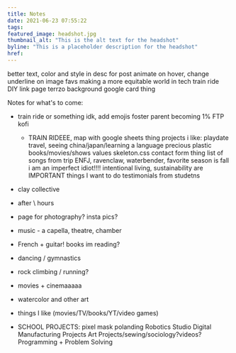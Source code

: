 ```yaml
---
title: Notes
date: 2021-06-23 07:55:22
tags:
featured_image: headshot.jpg
thumbnail_alt: "This is the alt text for the headshot"
byline: "This is a placeholder description for the headshot"
href:
---
```


better text, color and style in desc for post 
animate on hover, change underline on image
favs
making a more equitable world in tech
train ride
DIY link page 
terrzo background 
google card thing

Notes for what's to come: 
- train ride or something idk, add emojis
foster parent 
    becoming 1% FTP
    kofi


    - TRAIN RIDEEE, map with google sheets thing 
    projects i like: playdate
    travel, seeing china/japan/learning a language 
precious plastic
    books/movies/shows
    values
    skeleton.css contact form thing 
    list of songs from trip
    ENFJ, ravenclaw, waterbender, favorite season is fall
    i am an imperfect idiot!!!!
    intentional living, sustainability are IMPORTANT 
    things I want to do 
    testimonials from studetns


- clay collective 
- after \ hours 
- page for photography? insta pics?
- music - a capella, theatre, chamber 
- French + guitar! 
books im reading?
- dancing / gymnastics
- rock climbing / running?  
- movies + cinemaaaaa
- watercolor and other art 
- things I like (movies/TV/books/YT/video games)

- SCHOOL PROJECTS:
    pixel mask 
    polanding
    Robotics Studio
    Digital Manufacturing Projects
    Art Projects/sewing/sociology?videos?
    Programming + Problem Solving
    <!-- Salsa Soca Reggae -->
    <!-- Spectator  -->